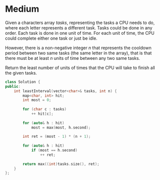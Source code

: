 # Medium

Given a characters array $tasks$, representing the tasks a CPU needs to do, where each letter represents a different task. Tasks could be done in any order. Each task is done in one unit of time. For each unit of time, the CPU could complete either one task or just be idle.

However, there is a non-negative integer $n$ that represents the cooldown period between two same tasks (the same letter in the array), that is that there must be at least $n$ units of time between any two same tasks.

Return the least number of units of times that the CPU will take to finish all the given tasks.

```cpp
class Solution {
public:
    int leastInterval(vector<char>& tasks, int n) {
        map<char, int> hit;
        int most = 0;
        
        for (char c : tasks)
            ++ hit[c];
        
        for (auto& h : hit)
            most = max(most, h.second);
        
        int ret = (most - 1) * (n + 1);
        
        for (auto& h : hit)
            if (most == h.second)
                ++ ret;
        
        return max((int)tasks.size(), ret);
    }
};
```

